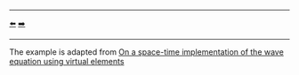 ***
[⬅️](../015/README.md "Previous example")
[➡️](../017/README.md "Next example")
***

The example is adapted from [On a space-time implementation of the wave equation using virtual elements](https://doi.org/10.1007/s00466-024-02556-3)
